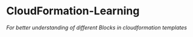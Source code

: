# CloudFormation-Learning
_For better understanding of different Blocks in cloudformation templates_
